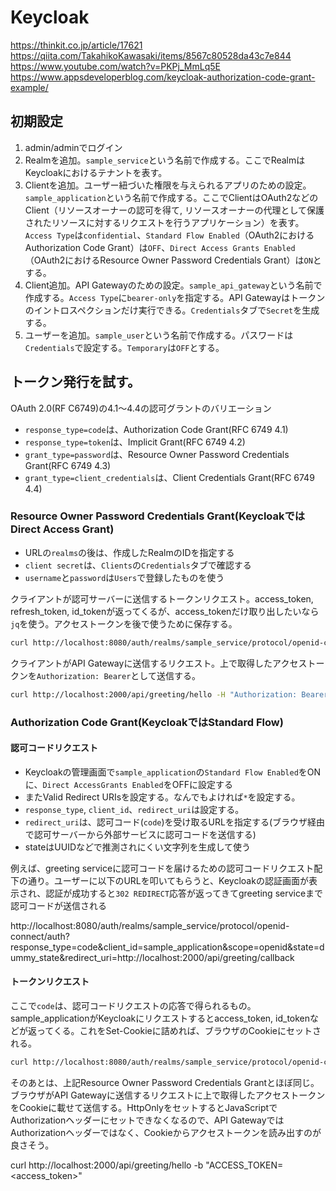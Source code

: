 # Keycloak

https://thinkit.co.jp/article/17621
https://qiita.com/TakahikoKawasaki/items/8567c80528da43c7e844
https://www.youtube.com/watch?v=PKPj_MmLq5E
https://www.appsdeveloperblog.com/keycloak-authorization-code-grant-example/

## 初期設定

1. admin/adminでログイン
2. Realmを追加。`sample_service`という名前で作成する。ここでRealmはKeycloakにおけるテナントを表す。
3. Clientを追加。ユーザー紐づいた権限を与えられるアプリのための設定。`sample_application`という名前で作成する。ここでClientはOAuth2などのClient（リソースオーナーの認可を得て, リソースオーナーの代理として保護されたリソースに対するリクエストを行うアプリケーション）を表す。`Access Type`は`confidential`、`Standard Flow Enabled`（OAuth2におけるAuthorization Code Grant）は`OFF`、`Direct Access Grants Enabled`（OAuth2におけるResource Owner Password Credentials Grant）は`ON`とする。
4. Client追加。API Gatewayのための設定。`sample_api_gateway`という名前で作成する。`Access Type`に`bearer-only`を指定する。API Gatewayはトークンのイントロスペクションだけ実行できる。`Credentials`タブで`Secret`を生成する。
5. ユーザーを追加。`sample_user`という名前で作成する。パスワードは`Credentials`で設定する。`Temporary`は`OFF`とする。


## トークン発行を試す。

OAuth 2.0(RF C6749)の4.1～4.4の認可グラントのバリエーション

- `response_type=code`は、Authorization Code Grant(RFC 6749 4.1)
- `response_type=token`は、Implicit Grant(RFC 6749 4.2)
- `grant_type=password`は、Resource Owner Password Credentials Grant(RFC 6749 4.3)
- `grant_type=client_credentials`は、Client Credentials Grant(RFC 6749 4.4)

### Resource Owner Password Credentials Grant(KeycloakではDirect Access Grant)

- URLの`realms`の後は、作成したRealmのIDを指定する
- `client secret`は、`Clients`の`Credentials`タブで確認する
- `username`と`password`は`Users`で登録したものを使う

クライアントが認可サーバーに送信するトークンリクエスト。access_token, refresh_token, id_tokenが返ってくるが、access_tokenだけ取り出したいなら`jq`を使う。アクセストークンを後で使うために保存する。

```bash
curl http://localhost:8080/auth/realms/sample_service/protocol/openid-connect/token -X POST -d "grant_type=password&client_id=sample_application&client_secret=<client_secret>&username=sample_user&password=<password>&scope=openid" | jq '.access_token'"
```

クライアントがAPI Gatewayに送信するリクエスト。上で取得したアクセストークンを`Authorization: Bearer`として送信する。

```bash
curl http://localhost:2000/api/greeting/hello -H "Authorization: Bearer <access_token>"
```


### Authorization Code Grant(KeycloakではStandard Flow)

#### 認可コードリクエスト

- Keycloakの管理画面で`sample_application`の`Standard Flow Enabled`をONに、`Direct AccessGrants Enabled`をOFFに設定する
- またValid Redirect URIsを設定する。なんでもよければ`*`を設定する。
- `response_type`, `client_id`、`redirect_uri`は設定する。
- `redirect_uri`は、認可コード(`code`)を受け取るURLを指定する(ブラウザ経由で認可サーバーから外部サービスに認可コードを送信する)
- stateはUUIDなどで推測されにくい文字列を生成して使う

例えば、greeting serviceに認可コードを届けるための認可コードリクエスト配下の通り。ユーザーに以下のURLを叩いてもらうと、Keycloakの認証画面が表示され、認証が成功すると`302 REDIRECT`応答が返ってきてgreeting serviceまで認可コードが送信される

http://localhost:8080/auth/realms/sample_service/protocol/openid-connect/auth?response_type=code&client_id=sample_application&scope=openid&state=dummy_state&redirect_uri=http://localhost:2000/api/greeting/callback


#### トークンリクエスト

ここで`code`は、認可コードリクエストの応答で得られるもの。sample_applicationがKeycloakにリクエストするとaccess_token, id_tokenなどが返ってくる。これをSet-Cookieに詰めれば、ブラウザのCookieにセットされる。

```bash
curl http://localhost:8080/auth/realms/sample_service/protocol/openid-connect/token -d "grant_type=authorization_code&client_id=sample_application&redirect_uri=http://localhost:2000/api/greeting/callback&client_secret=<client_secret>&code=<code>"
```

そのあとは、上記Resource Owner Password Credentials Grantとほぼ同じ。ブラウザがAPI Gatewayに送信するリクエストに上で取得したアクセストークンをCookieに載せて送信する。HttpOnlyをセットするとJavaScriptでAuthorizationヘッダーにセットできなくなるので、API GatewayではAuthorizationヘッダーではなく、Cookieからアクセストークンを読み出すのが良さそう。

curl http://localhost:2000/api/greeting/hello -b "ACCESS_TOKEN=<access_token>"